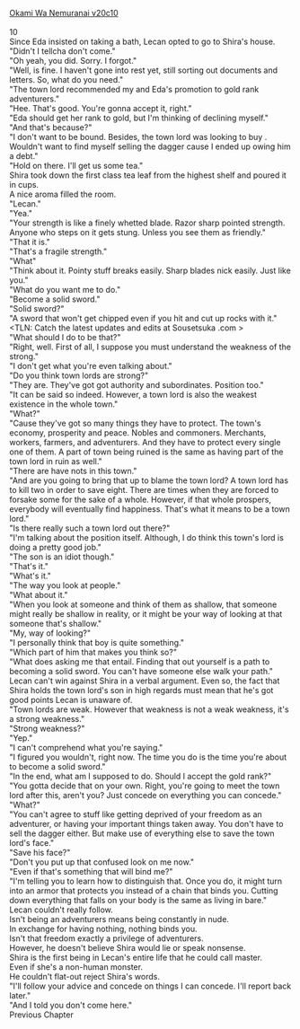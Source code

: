 [Okami Wa Nemuranai v20c10](https://www.sousetsuka.com/2020/05/okami-wa-nemuranai-2010.html)
<br/><br/>
10<br/>
Since Eda insisted on taking a bath, Lecan opted to go to Shira's house.<br/>
"Didn't I tellcha don't come."<br/>
"Oh yeah, you did. Sorry. I forgot."<br/>
"Well, is fine. I haven't gone into rest yet, still sorting out documents and letters. So, what do you need."<br/>
"The town lord recommended my and Eda's promotion to gold rank adventurers."<br/>
"Hee. That's good. You're gonna accept it, right."<br/>
"Eda should get her rank to gold, but I'm thinking of declining myself."<br/>
"And that's because?"<br/>
"I don't want to be bound. Besides, the town lord was looking to buy <Dagger of Harut>. Wouldn't want to find myself selling the dagger cause I ended up owing him a debt."<br/>
"Hold on there. I'll get us some tea."<br/>
Shira took down the first class tea leaf from the highest shelf and poured it in cups.<br/>
A nice aroma filled the room.<br/>
"Lecan."<br/>
"Yea."<br/>
"Your strength is like a finely whetted blade. Razor sharp pointed strength. Anyone who steps on it gets stung. Unless you see them as friendly."<br/>
"That it is."<br/>
"That's a fragile strength."<br/>
"What"<br/>
"Think about it. Pointy stuff breaks easily. Sharp blades nick easily. Just like you."<br/>
"What do you want me to do."<br/>
"Become a solid sword."<br/>
"Solid sword?"<br/>
"A sword that won't get chipped even if you hit and cut up rocks with it."<br/>
<TLN: Catch the latest updates and edits at Sousetsuka .com ><br/>
"What should I do to be that?"<br/>
"Right, well. First of all, I suppose you must understand the weakness of the strong."<br/>
"I don't get what you're even talking about."<br/>
"Do you think town lords are strong?"<br/>
"They are. They've got got authority and subordinates. Position too."<br/>
"It can be said so indeed. However, a town lord is also the weakest existence in the whole town."<br/>
"What?"<br/>
"Cause they've got so many things they have to protect. The town's economy, prosperity and peace. Nobles and commoners. Merchants, workers, farmers, and adventurers. And they have to protect every single one of them. A part of town being ruined is the same as having part of the town lord in ruin as well."<br/>
"There are have nots in this town."<br/>
"And are you going to bring that up to blame the town lord? A town lord has to kill two in order to save eight. There are times when they are forced to forsake some for the sake of a whole. However, if that whole prospers, everybody will eventually find happiness. That's what it means to be a town lord."<br/>
"Is there really such a town lord out there?"<br/>
"I'm talking about the position itself. Although, I do think this town's lord is doing a pretty good job."<br/>
"The son is an idiot though."<br/>
"That's it."<br/>
"What's it."<br/>
"The way you look at people."<br/>
"What about it."<br/>
"When you look at someone and think of them as shallow, that someone might really be shallow in reality, or it might be your way of looking at that someone that's shallow."<br/>
"My, way of looking?"<br/>
"I personally think that boy is quite something."<br/>
"Which part of him that makes you think so?"<br/>
"What does asking me that entail. Finding that out yourself is a path to becoming a solid sword. You can't have someone else walk your path."<br/>
Lecan can't win against Shira in a verbal argument. Even so, the fact that Shira holds the town lord's son in high regards must mean that he's got good points Lecan is unaware of.<br/>
"Town lords are weak. However that weakness is not a weak weakness, it's a strong weakness."<br/>
"Strong weakness?"<br/>
"Yep."<br/>
"I can't comprehend what you're saying."<br/>
"I figured you wouldn't, right now. The time you do is the time you're about to become a solid sword."<br/>
"In the end, what am I supposed to do. Should I accept the gold rank?"<br/>
"You gotta decide that on your own. Right, you're going to meet the town lord after this, aren't you? Just concede on everything you can concede."<br/>
"What?"<br/>
"You can't agree to stuff like getting deprived of your freedom as an adventurer, or having your important things taken away. You don't have to sell the dagger either. But make use of everything else to save the town lord's face."<br/>
"Save his face?"<br/>
"Don't you put up that confused look on me now."<br/>
"Even if that's something that will bind me?"<br/>
"I'm telling you to learn how to distinguish that. Once you do, it might turn into an armor that protects you instead of a chain that binds you. Cutting down everything that falls on your body is the same as living in bare."<br/>
Lecan couldn't really follow.<br/>
Isn't being an adventurers means being constantly in nude.<br/>
In exchange for having nothing, nothing binds you.<br/>
Isn't that freedom exactly a privilege of adventurers.<br/>
However, he doesn't believe Shira would lie or speak nonsense.<br/>
Shira is the first being in Lecan's entire life that he could call master.<br/>
Even if she's a non-human monster.<br/>
He couldn't flat-out reject Shira's words.<br/>
"I'll follow your advice and concede on things I can concede. I'll report back later."<br/>
"And I told you don't come here."<br/>
Previous Chapter<br/>

